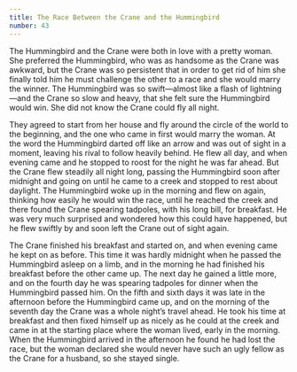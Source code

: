 ```yaml
---
title: The Race Between the Crane and the Hummingbird
number: 43
---
```

The Hummingbird and the Crane were both in love with a pretty woman. She preferred the Hummingbird, who was as handsome as the Crane was awkward, but the Crane was so persistent that in order to get rid of him she finally told him he must challenge the other to a race and she would marry the winner. The Hummingbird was so swift—almost like a flash of lightning—and the Crane so slow and heavy, that she felt sure the Hummingbird would win. She did not know the Crane could fly all night.

They agreed to start from her house and fly around the circle of the world to the beginning, and the one who came in first would marry the woman. At the word the Hummingbird darted off like an arrow and was out of sight in a moment, leaving his rival to follow heavily behind. He flew all day, and when evening came and he stopped to roost for the night he was far ahead. But the Crane flew steadily all night long, passing the Hummingbird soon after midnight and going on until he came to a creek and stopped to rest about daylight. The Hummingbird woke up in the morning and flew on again, thinking how easily he would win the race, until he reached the creek and there found the Crane spearing tadpoles, with his long bill, for breakfast. He was very much surprised and wondered how this could have happened, but he flew swiftly by and soon left the Crane out of sight again.

The Crane finished his breakfast and started on, and when evening came he kept on as before. This time it was hardly midnight when he passed the Hummingbird asleep on a limb, and in the morning he had finished his breakfast before the other came up. The next day he gained a little more, and on the fourth day he was spearing tadpoles for dinner when the Hummingbird passed him. On the fifth and sixth days it was late in the afternoon before the Hummingbird came up, and on the morning of the seventh day the Crane was a whole night’s travel ahead. He took his time at breakfast and then fixed himself up as nicely as he could at the creek and came in at the starting place where the woman lived, early in the morning. When the Hummingbird arrived in the afternoon he found he had lost the race, but the woman declared she would never have such an ugly fellow as the Crane for a husband, so she stayed single.
